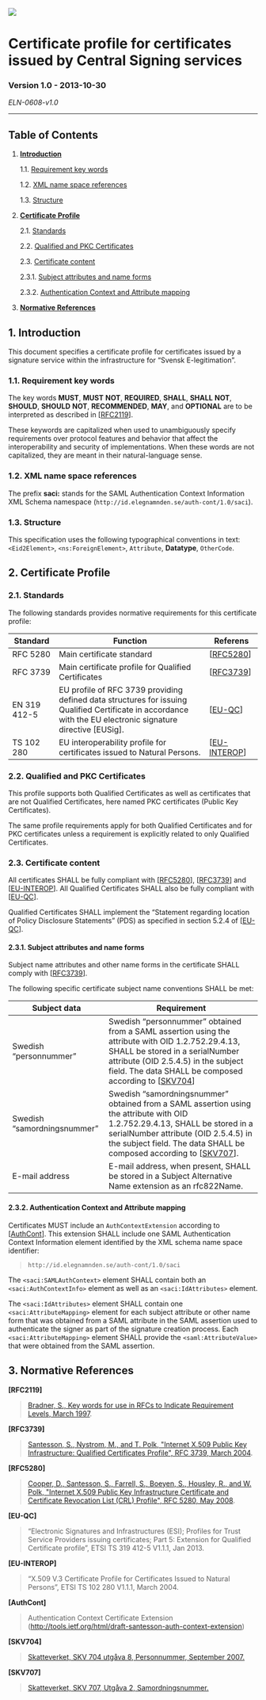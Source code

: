 <img src="img/eln-logo.png"></img>

# Certificate profile for certificates issued by Central Signing services

### Version 1.0 - 2013-10-30

*ELN-0608-v1.0*

---

## Table of Contents

1. [**Introduction**](#introduction)

    1.1. [Requirement key words](#requirement-key-words)

    1.2. [XML name space references](#xml-name-space-references)

    1.3. [Structure](#structure)

2. [**Certificate Profile**](#certificate-profile)

    2.1. [Standards](#standards)

    2.2. [Qualified and PKC Certificates](#qualified-and-pkc-certificates)

    2.3. [Certificate content](#certificate-content)

    2.3.1. [Subject attributes and name forms](#subject-attributes-and-name-forms)

    2.3.2. [Authentication Context and Attribute mapping](#authentication-context-and-attribute-mapping)

3. [**Normative References**](#normative-references)

<a name="introduction"></a>
## 1. Introduction

This document specifies a certificate profile for certificates issued by
a signature service within the infrastructure for “Svensk
E-legitimation”.

<a name="requirement-key-words"></a>
### 1.1. Requirement key words

The key words **MUST**, **MUST** **NOT**, **REQUIRED**, **SHALL**,
**SHALL** **NOT**, **SHOULD**, **SHOULD** **NOT**, **RECOMMENDED**,
**MAY**, and **OPTIONAL** are to be interpreted as described in
\[[RFC2119](#rfc2119)\].

These keywords are capitalized when used to unambiguously specify
requirements over protocol features and behavior that affect the
interoperability and security of implementations. When these words are
not capitalized, they are meant in their natural-language sense.

<a name="xml-name-space-references"></a>
### 1.2. XML name space references

The prefix **saci:** stands for the SAML Authentication Context
Information XML Schema namespace
(`http://id.elegnamnden.se/auth-cont/1.0/saci`).

<a name="structure"></a>
### 1.3. Structure

This specification uses the following typographical conventions in text:
`<Eid2Element>`, `<ns:ForeignElement>`, `Attribute`, **Datatype**,
`OtherCode`.

<a name="certificate-profile"></a>
## 2. Certificate Profile

<a name="standards"></a>
### 2.1. Standards

The following standards provides normative requirements for this
certificate profile:

Standard | Function | Referens
--- | --- | ---
RFC 5280 | Main certificate standard | \[[RFC5280](#rfc5280)\]
RFC 3739 | Main certificate profile for Qualified Certificates | \[[RFC3739](#rfc3739)\]
EN 319 412-5 | EU profile of RFC 3739 providing defined data structures for issuing Qualified Certificate in accordance with the EU electronic signature directive \[EUSig\]. | \[[EU-QC](#eu-qc)\]
TS 102 280 | EU interoperability profile for certificates issued to Natural Persons. | \[[EU-INTEROP](#eu-interop)\]

<a name="qualified-and-pkc-certificates"></a>
### 2.2. Qualified and PKC Certificates

This profile supports both Qualified Certificates as well as
certificates that are not Qualified Certificates, here named PKC
certificates (Public Key Certificates).

The same profile requirements apply for both Qualified Certificates and
for PKC certificates unless a requirement is explicitly related to only
Qualified Certificates.

<a name="certificate-content"></a>
### 2.3. Certificate content

All certificates SHALL be fully compliant with  \[[RFC5280](#rfc5280)\], \[[RFC3739](#rfc3739)\]
and \[[EU-INTEROP](#eu-interop)\]. All Qualified Certificates SHALL also be fully
compliant with \[[EU-QC](#eu-qc)\].

Qualified Certificates SHALL implement the “Statement regarding location
of Policy Disclosure Statements” (PDS) as specified in section 5.2.4 of
\[[EU-QC](#eu-qc)\].

<a name="subject-attributes-and-name-forms"></a>
#### 2.3.1. Subject attributes and name forms

Subject name attributes and other name forms in the certificate SHALL
comply with \[[RFC3739](#rfc3739)\].

The following specific certificate subject name conventions SHALL be
met:

Subject data | Requirement
--- | ---
Swedish “personnummer” | Swedish “personnummer” obtained from a SAML assertion using the attribute with OID 1.2.752.29.4.13, SHALL be stored in a serialNumber attribute (OID 2.5.4.5) in the subject field. The data SHALL be composed according to \[[SKV704](#skv704)\]
Swedish “samordningsnummer” | Swedish “samordningsnummer” obtained from a SAML assertion using the attribute with OID 1.2.752.29.4.13, SHALL be stored in a serialNumber attribute (OID 2.5.4.5) in the subject field. The data SHALL be composed according to \[[SKV707](#skv707)\].
E-mail address | E-mail address, when present, SHALL be stored in a Subject Alternative Name extension as an rfc822Name.

<a name="authentication-context-and-attribute-mapping"></a>
#### 2.3.2. Authentication Context and Attribute mapping

Certificates MUST include an `AuthContextExtension` according to
\[[AuthCont](#authcont)\]. This extension SHALL include one SAML Authentication
Context Information element identified by the XML schema name space
identifier:

> `http://id.elegnamnden.se/auth-cont/1.0/saci`

The `<saci:SAMLAuthContext>` element SHALL contain both an
`<saci:AuthContextInfo>` element as well as an
`<saci:IdAttributes>` element.

The `<saci:IdAttributes>` element SHALL contain one
`<saci:AttributeMapping>` element for each subject attribute or
other name form that was obtained from a SAML attribute in the SAML
assertion used to authenticate the signer as part of the signature
creation process. Each `<saci:AttributeMapping>` element SHALL
provide the `<saml:AttributeValue>` that were obtained from the SAML
assertion.

<a name="normative-references"></a>
## 3. Normative References

<a name="rfc2119"></a>**[RFC2119]**

> [Bradner, S., Key words for use in RFCs to Indicate Requirement
> Levels, March 1997](http://www.ietf.org/rfc/rfc2119.txt).

<a name="rfc3739"></a>**[RFC3739]**

> [Santesson, S., Nystrom, M., and T. Polk, "Internet X.509 Public Key
> Infrastructure: Qualified Certificates Profile", RFC 3739, March
> 2004](https://www.ietf.org/rfc/rfc3739.txt).

<a name="rfc5280"></a>**[RFC5280]**

> [Cooper, D., Santesson, S., Farrell, S., Boeyen, S., Housley, R., and
> W. Polk, "Internet X.509 Public Key Infrastructure Certificate and
> Certificate Revocation List (CRL) Profile", RFC 5280, May 2008](https://www.ietf.org/rfc/rfc5280.txt).

<a name="eu-qc"></a>**[EU-QC]**

> “Electronic Signatures and Infrastructures (ESI); Profiles for Trust
> Service Providers issuing certificates; Part 5: Extension for
> Qualified Certificate profile”, ETSI TS 319 412-5 V1.1.1, Jan 2013.

<a name="eu-interop"></a>**[EU-INTEROP]**

> “X.509 V.3 Certificate Profile for Certificates Issued to Natural
> Persons”, ETSI TS 102 280 V1.1.1, March 2004.

<a name="authcont"></a>**[AuthCont]**

> Authentication Context Certificate Extension
> (<http://tools.ietf.org/html/draft-santesson-auth-context-extension>)

<a name="skv704"></a>**[SKV704]**

> [Skatteverket, SKV 704 utgåva 8, Personnummer, September
> 2007.](http://www.skatteverket.se/download/18.1e6d5f87115319ffba380001857/70408.pdf)

<a name="skv707"></a>**[SKV707]**

> [Skatteverket, SKV 707, Utgåva 2,
> Samordningsnummer.](http://www.vgregion.se/upload/PVSB/Tj%E4nsteID/Samordningsnummer%20skatteverket.pdf)